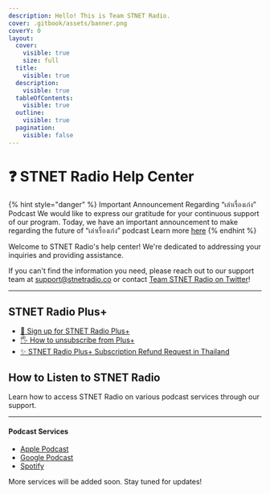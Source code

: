 ```yaml
---
description: Hello! This is Team STNET Radio.
cover: .gitbook/assets/banner.png
coverY: 0
layout:
  cover:
    visible: true
    size: full
  title:
    visible: true
  description:
    visible: true
  tableOfContents:
    visible: true
  outline:
    visible: true
  pagination:
    visible: false
---
```


# ❓ STNET Radio Help Center

{% hint style="danger" %}
Important Announcement Regarding “เล่าเรื่องเก่ง” Podcast We would like to express our gratitude for your continuous support of our program. Today, we have an important announcement to make regarding the future of “เล่าเรื่องเก่ง” podcast Learn more [here](https://x.com/STNETRadio/status/1762794658240037334)
{% endhint %}

Welcome to STNET Radio's help center! We're dedicated to addressing your inquiries and providing assistance.

If you can't find the information you need, please reach out to our support team at [support@stnetradio.co](mailto:support@stnetradio.co) or contact [Team STNET Radio on Twitter](https://twitter.com/teamstnetradio)!

***

## STNET Radio Plus+
* [🛒 Sign up for STNET Radio Plus+](plus/signup.md)
* [🖐️ How to unsubscribe from Plus+](plus/unsubscribe.md)
* [✨ STNET Radio Plus+ Subscription Refund Request in Thailand](plus/refund.md)


## How to Listen to STNET Radio

Learn how to access STNET Radio on various podcast services through our support.

***

#### Podcast Services

* [Apple Podcast](https://www.notion.so/Apple-Podcast-d593fd3615ce4b4a9c70cd46699ff5bd?pvs=21)
* [Google Podcast](https://www.notion.so/Google-Podcast-9b239db565414ec1ac8854dd1a4ced1d?pvs=21)
* [Spotify](https://www.notion.so/Spotify-95277c402a3d4c5f9b1b58f635576c65?pvs=21)

More services will be added soon. Stay tuned for updates!
